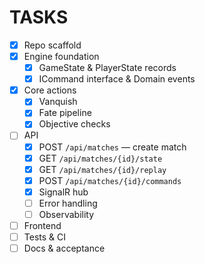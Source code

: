 # TASKS

- [x] Repo scaffold
- [x] Engine foundation
  - [x] GameState & PlayerState records
  - [x] ICommand interface & Domain events
- [x] Core actions
  - [x] Vanquish
  - [x] Fate pipeline
  - [x] Objective checks
- [ ] API
  - [x] POST `/api/matches` — create match
  - [x] GET `/api/matches/{id}/state`
  - [x] GET `/api/matches/{id}/replay`
  - [x] POST `/api/matches/{id}/commands`
  - [x] SignalR hub
  - [ ] Error handling
  - [ ] Observability
- [ ] Frontend
- [ ] Tests & CI
- [ ] Docs & acceptance
